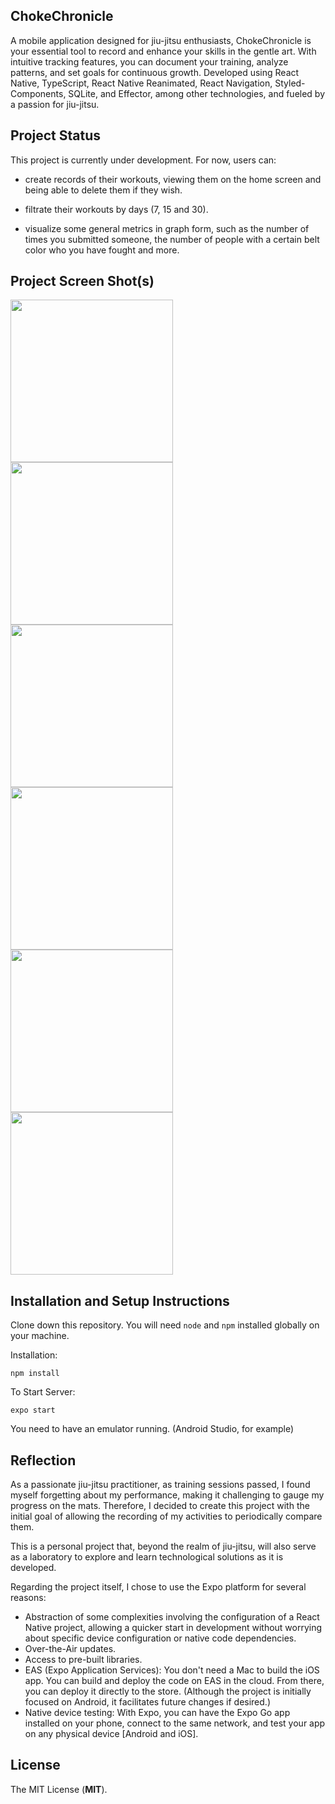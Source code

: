 
## ChokeChronicle

A mobile application designed for jiu-jitsu enthusiasts, ChokeChronicle is your essential tool to record and enhance your skills in the gentle art. With intuitive tracking features, you can document your training, analyze patterns, and set goals for continuous growth. Developed using React Native, TypeScript, React Native Reanimated, React Navigation, Styled-Components, SQLite, and Effector, among other technologies, and fueled by a passion for jiu-jitsu.

## Project Status

This project is currently under development. For now, users can:

- create records of their workouts, viewing them on the home screen and being able to delete them if they wish.

- filtrate their workouts by days (7, 15 and 30).

- visualize some general metrics in graph form, such as the number of times you submitted someone, the number of people with a certain belt color who you have fought and more.

## Project Screen Shot(s)

<img src="https://github.com/heitorgandolfi/ChokeChronicle/assets/113437603/5cb0f57a-a230-4495-b52d-2e4bbb61970a.png" width="260px">
<img src="https://github.com/heitorgandolfi/ChokeChronicle/assets/113437603/9f998460-3179-453b-9f6d-8b20690fed6b.png" width="260px">
<img src="https://github.com/heitorgandolfi/ChokeChronicle/assets/113437603/eff74b04-8338-4c79-abec-dadb51edd3a6.png" width="260px">
<img src="https://github.com/heitorgandolfi/ChokeChronicle/assets/113437603/17efbe96-70c3-43b5-ac5a-5b4cfbb78026.png" width="260px">
<img src="https://github.com/heitorgandolfi/ChokeChronicle/assets/113437603/00ff8497-f71c-4e84-bac3-05f4abef045e.png" width="260px">
<img src="https://github.com/heitorgandolfi/ChokeChronicle/assets/113437603/d7bfb353-37b4-4933-a6c7-c3a7c44ef5f3.png" width="260px">

## Installation and Setup Instructions

Clone down this repository. You will need  `node`  and  `npm`  installed globally on your machine.

Installation:

`npm install`

To Start Server:

`expo start`

You need to have an emulator running. (Android Studio, for example)

## Reflection

As a passionate jiu-jitsu practitioner, as training sessions passed, I found myself forgetting about my performance, making it challenging to gauge my progress on the mats. Therefore, I decided to create this project with the initial goal of allowing the recording of my activities to periodically compare them.

This is a personal project that, beyond the realm of jiu-jitsu, will also serve as a laboratory to explore and learn technological solutions as it is developed.

Regarding the project itself, I chose to use the Expo platform for several reasons:

-   Abstraction of some complexities involving the configuration of a React Native project, allowing a quicker start in development without worrying about specific device configuration or native code dependencies.
-   Over-the-Air updates.
-   Access to pre-built libraries.
-   EAS (Expo Application Services): You don't need a Mac to build the iOS app. You can build and deploy the code on EAS in the cloud. From there, you can deploy it directly to the store. (Although the project is initially focused on Android, it facilitates future changes if desired.)
-   Native device testing: With Expo, you can have the Expo Go app installed on your phone, connect to the same network, and test your app on any physical device [Android and iOS].

## **License**
The MIT License (**MIT**).
